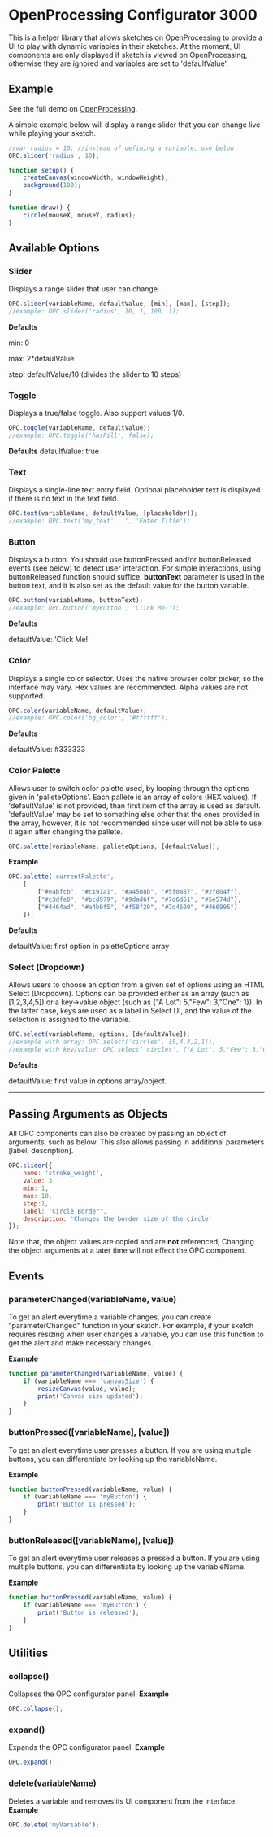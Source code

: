 # OpenProcessing Configurator 3000

This is a helper library that allows sketches on OpenProcessing to provide a UI to play with dynamic variables in their sketches. At the moment, UI components are only displayed if sketch is viewed on OpenProcessing, otherwise they are ignored and variables are set to 'defaultValue'.

## Example

See the full demo on [OpenProcessing](https://openprocessing.org/sketch/1532131).

A simple example below will display a range slider that you can change live while playing your sketch. 

```js
//var radius = 10; //instead of defining a variable, use below
OPC.slider('radius', 10);

function setup() {
    createCanvas(windowWidth, windowHeight);
    background(100);
}

function draw() {
    circle(mouseX, mouseY, radius);
}
```

## Available Options

### Slider

Displays a range slider that user can change. 

```js
OPC.slider(variableName, defaultValue, [min], [max], [step]);
//example: OPC.slider('radius', 10, 1, 100, 1);
```

**Defaults**

min: 0

max: 2*defaulValue

step: defaultValue/10 (divides the slider to 10 steps)

### Toggle

Displays a true/false toggle. Also support values 1/0. 

```js
OPC.toggle(variableName, defaultValue);
//example: OPC.toggle('hasFill', false);
```

**Defaults**
defaultValue: true

### Text

Displays a single-line text entry field. Optional placeholder text is displayed if there is no text in the text field.

```javascript
OPC.text(variableName, defaultValue, [placeholder]);
//example: OPC.text('my_text', '', 'Enter Title');
```

### Button

Displays a button. You should use buttonPressed and/or buttonReleased events (see below) to detect user interaction. For simple interactions, using buttonReleased function should suffice.
**buttonText** parameter is used in the button text, and it is also set as the default value for the button variable.

```javascript
OPC.button(variableName, buttonText);
//example: OPC.button('myButton', 'Click Me!');
```

**Defaults**

defaultValue: 'Click Me!'

### Color

Displays a single color selector. Uses the native browser color picker, so the interface may vary. Hex values are recommended. Alpha values are not supported.

```javascript
OPC.color(variableName, defaultValue);
//example: OPC.color('bg_color', '#ffffff');
```

**Defaults**

defaultValue: #333333

### Color Palette

Allows user to switch color palette used, by looping through the options given in 'palleteOptions'. Each pallete is an array of colors (HEX values). If 'defaultValue' is not provided, than first item of the array is used as default. 'defaultValue' may be set to something else other that the ones provided in the array, however, it is not recommended since user will not be able to use it again after changing the pallete.

```javascript
OPC.palette(variableName, palleteOptions, [defaultValue]);
```

**Example**

```javascript
OPC.palette('currentPalette',
    [
        ["#eabfcb", "#c191a1", "#a4508b", "#5f0a87", "#2f004f"],
        ["#c3dfe0", "#bcd979", "#9dad6f", "#7d6d61", "#5e574d"],
        ["#4464ad", "#a4b0f5", "#f58f29", "#7d4600", "#466995"]
    ]);
```

**Defaults**


defaultValue: first option in paletteOptions array

### Select (Dropdown)

Allows users to choose an option from a given set of options using an HTML Select (Dropdown).
Options can be provided either as an array (such as [1,2,3,4,5]) or a key->value object (such as {"A Lot": 5,"Few": 3,"One": 1}). In the latter case, keys are used as a label in Select UI, and the value of the selection is assigned to the variable. 

```javascript
OPC.select(variableName, options, [defaultValue]);
//example with array: OPC.select('circles', [5,4,3,2,1]);
//example with key/value: OPC.select('circles', {"A Lot": 5,"Few": 3,"One": 1});
```

**Defaults**

defaultValue: first value in options array/object.


---

## Passing Arguments as Objects
All OPC components can also be created by passing an object of arguments, such as below. This also allows passing in additional parameters [label, description].
```javascript
OPC.slider({
	name: 'stroke_weight',
	value: 3,
	min: 1,
	max: 10,
	step:1,
	label: 'Circle Border',
	description: 'Changes the border size of the circle'
});
```
Note that, the object values are copied and are **not** referenced; Changing the object arguments at a later time will not effect the OPC component.

## Events

### parameterChanged(variableName, value)

To get an alert everytime a variable changes, you can create "parameterChanged" function in your sketch. For example, if your sketch requires resizing when user changes a variable, you can use this function to get the alert and make necessary changes.

**Example**

```javascript
function parameterChanged(variableName, value) {
    if (variableName === 'canvasSize') {
        resizeCanvas(value, value);
        print('Canvas size updated');
    }
}
```

### buttonPressed([variableName], [value])

To get an alert everytime user presses a button. If you are using multiple buttons, you can differentiate by looking up the variableName. 

**Example**

```javascript
function buttonPressed(variableName, value) {
	if (variableName === 'myButton') {
		print('Button is pressed');
	}
}
```

### buttonReleased([variableName], [value])

To get an alert everytime user releases a pressed a button. If you are using multiple buttons, you can differentiate by looking up the variableName. 

**Example**

```javascript
function buttonPressed(variableName, value) {
	if (variableName === 'myButton') {
		print('Button is released');
	}
}
```


## Utilities

### collapse()

Collapses the OPC configurator panel.
**Example**

```javascript
OPC.collapse();
```

### expand()

Expands the OPC configurator panel.
**Example**

```javascript
OPC.expand();
```

### delete(variableName)

Deletes a variable and removes its UI component from the interface.
**Example**

```javascript
OPC.delete('myVariable');
```
